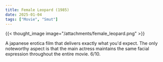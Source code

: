 ```yaml
---
title: Female Leopard (1985)
date: 2025-01-04
tags: ["Movie", "Smut"]
---
```


{{< thought_image image="/attachments/female_leopard.png" >}}

A japanese erotica film that delivers exactly what you'd expect. The only noteworthy aspect is that the main actress maintains the same facial expression throughout the entire movie. 6/10.
